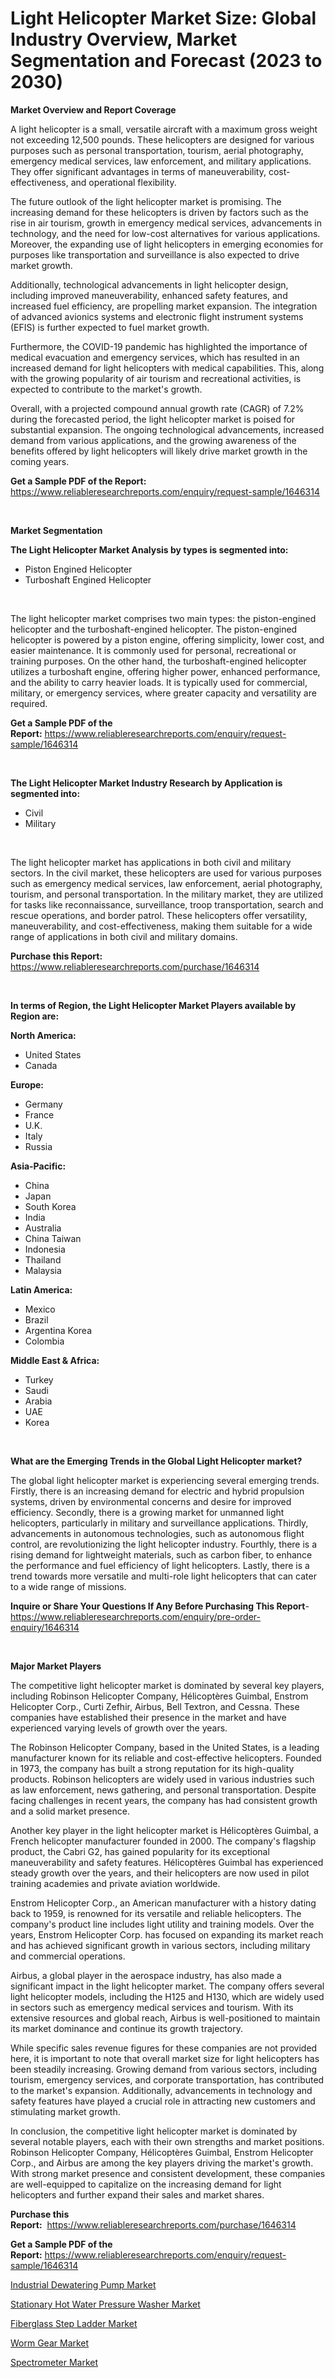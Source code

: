 <p><h1>Light Helicopter Market Size: Global Industry Overview, Market Segmentation and Forecast (2023 to 2030)</h1></p><p><strong>Market Overview and Report Coverage</strong></p>
<p><p>A light helicopter is a small, versatile aircraft with a maximum gross weight not exceeding 12,500 pounds. These helicopters are designed for various purposes such as personal transportation, tourism, aerial photography, emergency medical services, law enforcement, and military applications. They offer significant advantages in terms of maneuverability, cost-effectiveness, and operational flexibility.</p><p>The future outlook of the light helicopter market is promising. The increasing demand for these helicopters is driven by factors such as the rise in air tourism, growth in emergency medical services, advancements in technology, and the need for low-cost alternatives for various applications. Moreover, the expanding use of light helicopters in emerging economies for purposes like transportation and surveillance is also expected to drive market growth.</p><p>Additionally, technological advancements in light helicopter design, including improved maneuverability, enhanced safety features, and increased fuel efficiency, are propelling market expansion. The integration of advanced avionics systems and electronic flight instrument systems (EFIS) is further expected to fuel market growth.</p><p>Furthermore, the COVID-19 pandemic has highlighted the importance of medical evacuation and emergency services, which has resulted in an increased demand for light helicopters with medical capabilities. This, along with the growing popularity of air tourism and recreational activities, is expected to contribute to the market's growth.</p><p>Overall, with a projected compound annual growth rate (CAGR) of 7.2% during the forecasted period, the light helicopter market is poised for substantial expansion. The ongoing technological advancements, increased demand from various applications, and the growing awareness of the benefits offered by light helicopters will likely drive market growth in the coming years.</p></p>
<p><strong>Get a Sample PDF of the Report:</strong> <a href="https://www.reliableresearchreports.com/enquiry/request-sample/1646314">https://www.reliableresearchreports.com/enquiry/request-sample/1646314</a></p>
<p>&nbsp;</p>
<p><strong>Market Segmentation</strong></p>
<p><strong>The Light Helicopter Market Analysis by types is segmented into:</strong></p>
<p><ul><li>Piston Engined Helicopter</li><li>Turboshaft Engined Helicopter</li></ul></p>
<p>&nbsp;</p>
<p><p>The light helicopter market comprises two main types: the piston-engined helicopter and the turboshaft-engined helicopter. The piston-engined helicopter is powered by a piston engine, offering simplicity, lower cost, and easier maintenance. It is commonly used for personal, recreational or training purposes. On the other hand, the turboshaft-engined helicopter utilizes a turboshaft engine, offering higher power, enhanced performance, and the ability to carry heavier loads. It is typically used for commercial, military, or emergency services, where greater capacity and versatility are required.</p></p>
<p><strong>Get a Sample PDF of the Report:</strong>&nbsp;<a href="https://www.reliableresearchreports.com/enquiry/request-sample/1646314">https://www.reliableresearchreports.com/enquiry/request-sample/1646314</a></p>
<p>&nbsp;</p>
<p><strong>The Light Helicopter Market Industry Research by Application is segmented into:</strong></p>
<p><ul><li>Civil</li><li>Military</li></ul></p>
<p>&nbsp;</p>
<p><p>The light helicopter market has applications in both civil and military sectors. In the civil market, these helicopters are used for various purposes such as emergency medical services, law enforcement, aerial photography, tourism, and personal transportation. In the military market, they are utilized for tasks like reconnaissance, surveillance, troop transportation, search and rescue operations, and border patrol. These helicopters offer versatility, maneuverability, and cost-effectiveness, making them suitable for a wide range of applications in both civil and military domains.</p></p>
<p><strong>Purchase this Report:</strong>&nbsp; <a href="https://www.reliableresearchreports.com/purchase/1646314">https://www.reliableresearchreports.com/purchase/1646314</a></p>
<p>&nbsp;</p>
<p><strong>In terms of Region, the Light Helicopter Market Players available by Region are:</strong></p>
<p>
    <p> <strong> North America: </strong>
        <ul>
            <li>United States</li>
            <li>Canada</li>
        </ul>
        </p> 
    <p> <strong> Europe: </strong>
        <ul>
            <li>Germany</li>
            <li>France</li>
            <li>U.K.</li>
            <li>Italy</li>
            <li>Russia</li>
        </ul>
        </p> 
    <p> <strong> Asia-Pacific: </strong>
        <ul>
            <li>China</li>
            <li>Japan</li>
            <li>South Korea</li>
            <li>India</li>
            <li>Australia</li>
            <li>China Taiwan</li>
            <li>Indonesia</li>
            <li>Thailand</li>
            <li>Malaysia</li>
        </ul>
        </p> 
    <p> <strong> Latin America: </strong>
        <ul>
            <li>Mexico</li>
            <li>Brazil</li>
            <li>Argentina Korea</li>
            <li>Colombia</li>
        </ul>
        </p> 
    <p> <strong> Middle East & Africa: </strong>
        <ul>
            <li>Turkey</li>
            <li>Saudi</li>
            <li>Arabia</li>
            <li>UAE</li>
            <li>Korea</li>
        </ul>
    </p>
    </p>
<p>&nbsp;</p>
<p><strong>What are the Emerging Trends in the Global Light Helicopter market?</strong></p>
<p><p>The global light helicopter market is experiencing several emerging trends. Firstly, there is an increasing demand for electric and hybrid propulsion systems, driven by environmental concerns and desire for improved efficiency. Secondly, there is a growing market for unmanned light helicopters, particularly in military and surveillance applications. Thirdly, advancements in autonomous technologies, such as autonomous flight control, are revolutionizing the light helicopter industry. Fourthly, there is a rising demand for lightweight materials, such as carbon fiber, to enhance the performance and fuel efficiency of light helicopters. Lastly, there is a trend towards more versatile and multi-role light helicopters that can cater to a wide range of missions.</p></p>
<p><strong>Inquire or Share Your Questions If Any Before Purchasing This Report</strong>- <a href="https://www.reliableresearchreports.com/enquiry/pre-order-enquiry/1646314">https://www.reliableresearchreports.com/enquiry/pre-order-enquiry/1646314</a></p>
<p>&nbsp;</p>
<p><strong>Major Market Players</strong></p>
<p><p>The competitive light helicopter market is dominated by several key players, including Robinson Helicopter Company, Hélicoptères Guimbal, Enstrom Helicopter Corp., Curti Zefhir, Airbus, Bell Textron, and Cessna. These companies have established their presence in the market and have experienced varying levels of growth over the years.</p><p>The Robinson Helicopter Company, based in the United States, is a leading manufacturer known for its reliable and cost-effective helicopters. Founded in 1973, the company has built a strong reputation for its high-quality products. Robinson helicopters are widely used in various industries such as law enforcement, news gathering, and personal transportation. Despite facing challenges in recent years, the company has had consistent growth and a solid market presence.</p><p>Another key player in the light helicopter market is Hélicoptères Guimbal, a French helicopter manufacturer founded in 2000. The company's flagship product, the Cabri G2, has gained popularity for its exceptional maneuverability and safety features. Hélicoptères Guimbal has experienced steady growth over the years, and their helicopters are now used in pilot training academies and private aviation worldwide.</p><p>Enstrom Helicopter Corp., an American manufacturer with a history dating back to 1959, is renowned for its versatile and reliable helicopters. The company's product line includes light utility and training models. Over the years, Enstrom Helicopter Corp. has focused on expanding its market reach and has achieved significant growth in various sectors, including military and commercial operations.</p><p>Airbus, a global player in the aerospace industry, has also made a significant impact in the light helicopter market. The company offers several light helicopter models, including the H125 and H130, which are widely used in sectors such as emergency medical services and tourism. With its extensive resources and global reach, Airbus is well-positioned to maintain its market dominance and continue its growth trajectory.</p><p>While specific sales revenue figures for these companies are not provided here, it is important to note that overall market size for light helicopters has been steadily increasing. Growing demand from various sectors, including tourism, emergency services, and corporate transportation, has contributed to the market's expansion. Additionally, advancements in technology and safety features have played a crucial role in attracting new customers and stimulating market growth.</p><p>In conclusion, the competitive light helicopter market is dominated by several notable players, each with their own strengths and market positions. Robinson Helicopter Company, Hélicoptères Guimbal, Enstrom Helicopter Corp., and Airbus are among the key players driving the market's growth. With strong market presence and consistent development, these companies are well-equipped to capitalize on the increasing demand for light helicopters and further expand their sales and market shares.</p></p>
<p><strong>Purchase this Report:</strong>&nbsp;&nbsp;<a href="https://www.reliableresearchreports.com/purchase/1646314">https://www.reliableresearchreports.com/purchase/1646314</a></p>
<p></p>
<p><strong>Get a Sample PDF of the Report:</strong>&nbsp;<a href="https://www.reliableresearchreports.com/enquiry/request-sample/1646314">https://www.reliableresearchreports.com/enquiry/request-sample/1646314</a></p>
<p><p><a href="https://www.linkedin.com/pulse/industrial-dewatering-pump-market-size-share-amp-trends-gwzxf/">Industrial Dewatering Pump Market</a></p><p><a href="https://www.linkedin.com/pulse/stationary-hot-water-pressure-washer-market-size-growth-mrmwf/">Stationary Hot Water Pressure Washer Market</a></p><p><a href="https://www.linkedin.com/pulse/fiberglass-step-ladder-market-size-share-amp-trends-analysis-azqbf/">Fiberglass Step Ladder Market</a></p><p><a href="https://medium.com/@palm.quick.roof/worm-gear-market-furnishes-information-on-market-share-market-trends-and-market-growth-a65b35f4e592">Worm Gear Market</a></p><p><a href="https://medium.com/@read.code.store/spectrometer-market-analysis-and-sze-forecasted-for-period-from-2023-to-2030-f93692cbf5e8">Spectrometer Market</a></p></p>